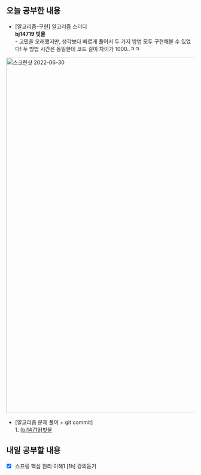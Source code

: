 ## 오늘 공부한 내용
- [알고리즘-구현] 알고리즘 스터디
<br>**bj14719 빗물**<br> - 고민을 오래했지만, 생각보다 빠르게 풀어서 두 가지 방법 모두 구현해볼 수 있었다! 두 방법 시간은 동일한데 코드 길이 차이가 1000..ㅋㅋ
<img width="948" alt="스크린샷 2022-06-30" src="https://user-images.githubusercontent.com/26339069/176766178-c84c2fd8-4daa-4e1f-8faa-82cfc0708ea3.png">

- [알고리즘 문제 풀이 + git commit] <br>1. [[bj14719]빗물](https://github.com/UsainTurtle/UsainTurtleAlgo2/blob/main/20220630/bj14719_%EB%B9%97%EB%AC%BC_%EA%B6%8C%EC%9C%A0%EB%82%98.md)
## 내일 공부할 내용
- [X] 스프링 핵심 원리 이해1 [1h] 강의듣기 
